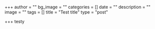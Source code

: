 +++
author = ""
bg_image = ""
categories = []
date = ""
description = ""
image = ""
tags = []
title = "Test title"
type = "post"

+++
testy